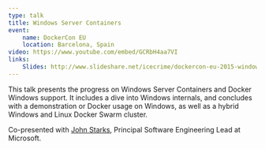 ```yaml
---
type: talk
title: Windows Server Containers
event:
    name: DockerCon EU
    location: Barcelona, Spain
video: https://www.youtube.com/embed/GCRbH4aa7VI
links:
    Slides: http://www.slideshare.net/icecrime/dockercon-eu-2015-windows-server-containers
---
```


This talk presents the progress on Windows Server Containers and Docker Windows
support. It includes a dive into Windows internals, and concludes with a
demonstration or Docker usage on Windows, as well as a hybrid Windows and Linux
Docker Swarm cluster.

Co-presented with <a href="https://github.com/jstarks">John Starks</a>,
Principal Software Engineering Lead at Microsoft.
